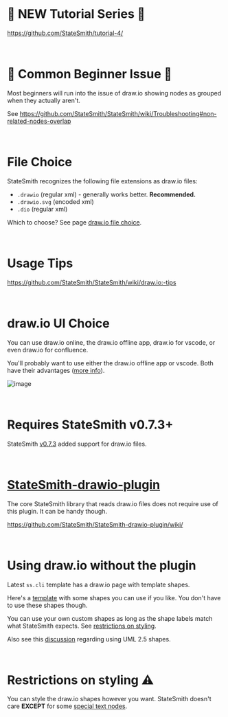# 🌟 NEW Tutorial Series 🌟
https://github.com/StateSmith/tutorial-4/


<br>


# 📢 Common Beginner Issue 📢
Most beginners will run into the issue of draw.io showing nodes as grouped when they actually aren't.

See https://github.com/StateSmith/StateSmith/wiki/Troubleshooting#non-related-nodes-overlap


<br> 



# File Choice
StateSmith recognizes the following file extensions as draw.io files:
* `.drawio` (regular xml) - generally works better. **Recommended.**
* `.drawio.svg` (encoded xml)
* `.dio` (regular xml)

Which to choose? See page [draw.io file choice](https://github.com/StateSmith/StateSmith/wiki/draw.io:-file-choice).


<br> 



# Usage Tips
https://github.com/StateSmith/StateSmith/wiki/draw.io:-tips


<br> 



# draw.io UI Choice
You can use draw.io online, the draw.io offline app, draw.io for vscode, or even draw.io for confluence.

You'll probably want to use either the draw.io offline app or vscode. Both have their advantages ([more info](https://github.com/StateSmith/StateSmith-drawio-plugin/wiki/)).

![image](https://user-images.githubusercontent.com/274012/218110836-61a19871-9b07-48fa-81f5-bf21569dea69.png)


<br>


# Requires StateSmith v0.7.3+
StateSmith [v0.7.3](https://github.com/StateSmith/StateSmith/blob/v0.7.3-alpha/CHANGELOG.md#073-alpha) added support for draw.io files.



<br>



# [StateSmith-drawio-plugin](https://github.com/StateSmith/StateSmith-drawio-plugin/wiki/)
The core StateSmith library that reads draw.io files does not require use of this plugin. It can be handy though.

https://github.com/StateSmith/StateSmith-drawio-plugin/wiki/


<br>


# Using draw.io without the plugin
Latest `ss.cli` template has a draw.io page with template shapes.

Here's a [template](https://viewer.diagrams.net/?tags=%7B%7D&highlight=0000ff&edit=_blank&layers=1&nav=1&title=StateSmith%20Template.drawio#Uhttps%3A%2F%2Fdrive.google.com%2Fuc%3Fid%3D1yLK0es2Jf9LB6FRSt3loK6Pkxe8vlxo0%26export%3Ddownload) with some shapes you can use if you like. You don't have to use these shapes though.

You can use your own custom shapes as long as the shape labels match what StateSmith expects. See [restrictions on styling](https://github.com/StateSmith/StateSmith/wiki/draw.io:-styling-restrictions).

Also see this [discussion](https://github.com/StateSmith/StateSmith/issues/111) regarding using UML 2.5 shapes.


<br>

# Restrictions on styling ⚠
You can style the draw.io shapes however you want. StateSmith doesn't care **EXCEPT** for some [special text nodes](https://github.com/StateSmith/StateSmith/wiki/draw.io:-styling-restrictions).
